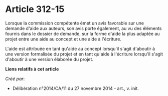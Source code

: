 # Article 312-15

Lorsque la commission compétente émet un avis favorable sur une demande d'aide aux auteurs, son avis porte également, au vu
des éléments fournis dans le dossier de demande, sur la forme d'aide la plus adaptée au projet entre une aide au concept et
une aide à l'écriture. 

L'aide est attribuée en tant qu'aide au concept lorsqu'il s'agit d'aboutir à une version formalisée du projet et en tant
qu'aide à l'écriture lorsqu'il s'agit d'aboutir à une version élaborée du projet.

**Liens relatifs à cet article**

_Créé par_:

  - Délibération n°2014/CA/11 du 27 novembre 2014 - art., v. init.
